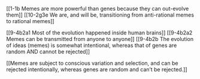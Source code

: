 [[1-1b Memes are more powerful than genes because they can out-evolve them]]
[[10-2g3e We are, and will be, transitioning from anti-rational memes to rational memes]]

[[9-4b2a1 Most of the evolution happened inside human brains]]
[[9-4b2a2 Memes can be transmitted from anyone to anyone]]
[[9-4b2b The evolution of ideas (memes) is somewhat intentional, whereas that of genes are random AND cannot be rejected]]

[[Memes are subject to conscious variation and selection, and can be rejected intentionally, whereas genes are random and can’t be rejected.]]
